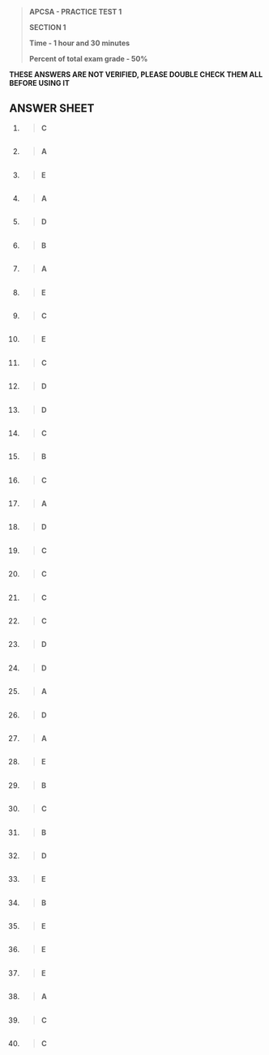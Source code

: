 > **APCSA - PRACTICE TEST 1**
>
> **SECTION 1**
>
> **Time - 1 hour and 30 minutes**
> 
> **Percent of total exam grade - 50%**

**THESE ANSWERS ARE NOT VERIFIED, PLEASE DOUBLE CHECK THEM ALL BEFORE USING IT**

## ANSWER SHEET

1.  >   **C**
##
2.  >   **A**
##
3.  >   **E**
##
4.  >   **A**
##
5.  >   **D**
##
6.  >   **B**
##
7.  >   **A**
##
8.  >   **E**
##
9.  >   **C**
##
10. >   **E**
##
11. >   **C**
##
12. >   **D**
##
13. >   **D**
##
14. >   **C**
##
15. >   **B**
##
16. >   **C**
##
17. >   **A**
##
18. >   **D**
##
19. >   **C**
##
20. >   **C**
##
21. >   **C**
##
22. >   **C**
##
23. >   **D**
##
24. >   **D**
##
25. >   **A**
##
26. >   **D**
##
27. >   **A**
##
28. >   **E**
##
29. >   **B**
##
30. >   **C**
##
31. >   **B**
##
32. >   **D**
##
33. >   **E**
##
34. >   **B**
##
35. >   **E**
##
36. >   **E**
##
37. >   **E**
##
38. >   **A**
##
39. >   **C**
##
40. >   **C**
##